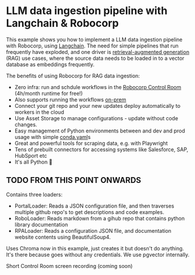 # LLM data ingestion pipeline with Langchain & Robocorp

This example shows you how to implement a LLM data ingestion pipeline with Robocorp, using [Langchain](https://python.langchain.com/docs/get_started/introduction.html). The need for simple pipelines that run frequently have exploded, and one driver is [retrieval-augmented generation](https://www.promptingguide.ai/techniques/rag) (RAG) use cases, where the source data needs to be loaded in to a vector database as embeddings frequently.

The benefits of using Robocorp for RAG data ingestion:

- Zero infra: run and schdule workflows in the [Robocorp Control Room](https://cloud.robocorp.com) (4h/month runtime for free!)
- Also supports running the workflows [on-prem](https://robocorp.com/docs/control-room/unattended/worker-setups)
- Connect your git repo and your new updates deploy automatically to workers in the cloud
- Use Asset Storage to manage configurations - update without code changes.
- Easy management of Python environments between and dev and prod usage with simple [conda.yaml](conda.yaml)s
- Great and powerful tools for scraping data, e.g. with Playwright
- Tens of prebuilt connectors for accessing systems like Salesforce, SAP, HubSport etc
- It's all Python 🐍

## TODO FROM THIS POINT ONWARDS

Contains three loaders:

- PortalLoader: Reads a JSON configuration file, and then traverses multiple github repo's to get descriptions and code examples.
- RoboLoader: Reads markdown from a gihub repo that contains python library documentation
- RPALoader: Reads a configuration JSON file, and documentation website contents using BeautifulSoup4.

Uses Chroma now in this example, just creates it but doesn't do anything. It's there because goes without any credentials. We use pgvector internally.

Short Control Room screen recording (coming soon)